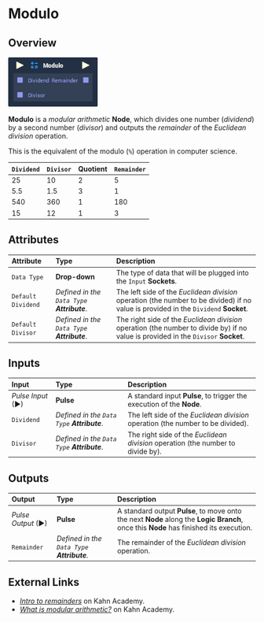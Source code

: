# Modulo

## Overview

![The Modulo Node.](../../.gitbook/assets/node-modulo.png)

**Modulo** is a _modular arithmetic_ **Node**, which divides one number \(_dividend_\) by a second number \(_divisor_\) and outputs the _remainder_ of the _Euclidean division_ operation.

This is the equivalent of the modulo \(`%`\) operation in computer science.

| `Dividend` | `Divisor` | Quotient | `Remainder` |
| :--- | :--- | :--- | :--- |
| 25 | 10 | 2 | 5 |
| 5.5 | 1.5 | 3 | 1 |
| 540 | 360 | 1 | 180 |
| 15 | 12 | 1 | 3 |

## Attributes

| Attribute | Type | Description |
| :--- | :--- | :--- |
| `Data Type` | **Drop-down** | The type of data that will be plugged into the `Input` **Sockets**. |
| `Default Dividend` | _Defined in the `Data Type` **Attribute**_. | The left side of the _Euclidean division_ operation \(the number to be divided\) if no value is provided in the `Dividend` **Socket**. |
| `Default Divisor` | _Defined in the `Data Type` **Attribute**_. | The right side of the _Euclidean division_ operation \(the number to divide by\) if no value is provided in the `Divisor` **Socket**. |

## Inputs

| Input | Type | Description |
| :--- | :--- | :--- |
| _Pulse Input_ \(►\) | **Pulse** | A standard input **Pulse**, to trigger the execution of the **Node**. |
| `Dividend` | _Defined in the `Data Type` **Attribute**_. | The left side of the _Euclidean division_ operation \(the number to be divided\). |
| `Divisor` | _Defined in the `Data Type` **Attribute**_. | The right side of the _Euclidean division_ operation \(the number to divide by\). |

## Outputs

| Output | Type | Description |
| :--- | :--- | :--- |
| _Pulse Output_ \(►\) | **Pulse** | A standard output **Pulse**, to move onto the next **Node** along the **Logic Branch**, once this **Node** has finished its execution. |
| `Remainder` | _Defined in the `Data Type` **Attribute**._ | The remainder of the _Euclidean division_ operation. |

## External Links

* [_Intro to remainders_](https://www.khanacademy.org/math/arithmetic/arith-review-multiply-divide/arith-review-remainders/v/introduction-to-remainders) on Kahn Academy.
* [_What is modular arithmetic?_](https://www.khanacademy.org/computing/computer-science/cryptography/modarithmetic/a/what-is-modular-arithmetic) on Kahn Academy.

